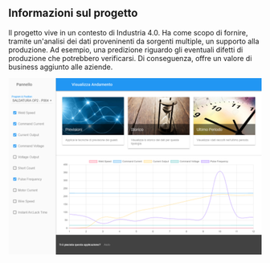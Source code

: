 ## Informazioni sul progetto
Il progetto vive in un contesto di Industria 4.0. Ha come scopo di fornire, tramite un'analisi dei dati proveninenti da sorgenti multiple, un supporto alla produzione. Ad esempio, una predizione riguardo gli eventuali difetti di produzione che potrebbero verificarsi. Di conseguenza, offre un valore di business aggiunto alle aziende.

![Screenshot 1](readme/shot_1.png)